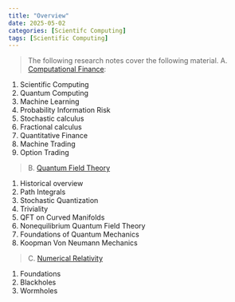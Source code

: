 ```yaml
---
title: "Overview"
date: 2025-05-02
categories: [Scientifc Computing]
tags: [Scientific Computing]
---
```



> The following research notes cover the following material.
> A. [Computational Finance](https://en.wikipedia.org/wiki/Computational_finance):
  1. Scientific Computing 
  2. Quantum Computing 
  3. Machine Learning 
  4. Probability Information Risk 
  5. Stochastic calculus 
  6. Fractional calculus 
  7. Quantitative Finance 
  8. Machine Trading 
  9. Option Trading 
> B. [Quantum Field Theory](https://en.wikipedia.org/wiki/Quantum_field_theory)
  1. Historical overview
  2. Path Integrals 
  3. Stochastic Quantization 
  4. Triviality 
  5. QFT on Curved Manifolds 
  6. Nonequilibrium Quantum Field Theory 
  7. Foundations of Quantum Mechanics 
  8. Koopman Von Neumann Mechanics 
> C. [Numerical Relativity](https://en.wikipedia.org/wiki/General_relativity)
  1. Foundations 
  2. Blackholes 
  3. Wormholes 